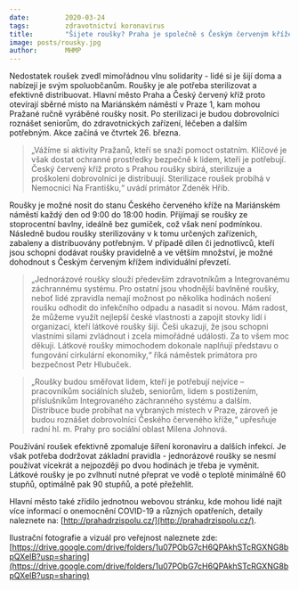 ```yaml
---
date:         2020-03-24
tags:         zdravotnictví koronavirus
title:        "Šijete roušky? Praha je společně s Českým červeným křížem doručí potřebným"
image: posts/rousky.jpg
author:       MHMP
---
```


Nedostatek roušek zvedl mimořádnou vlnu solidarity - lidé si je šijí doma a nabízejí je svým spoluobčanům. Roušky je ale potřeba sterilizovat a efektivně distribuovat. Hlavní město Praha a Český červený kříž proto otevírají sběrné místo na Mariánském náměstí v Praze 1, kam mohou Pražané ručně vyráběné roušky nosit. Po sterilizaci je budou dobrovolníci roznášet seniorům, do zdravotnických zařízení, léčeben a dalším potřebným. Akce začíná ve čtvrtek 26. března.

> „Vážíme si aktivity Pražanů, kteří se snaží pomoct ostatním. Klíčové je však dostat ochranné prostředky bezpečně k lidem, kteří je potřebují. Český červený kříž proto s Prahou roušky sbírá, sterilizuje a proškolení dobrovolníci je distribuují. Sterilizace roušek probíhá v Nemocnici Na Františku,“ uvádí primátor Zdeněk Hřib.

Roušky je možné nosit do stanu Českého červeného kříže na Mariánském náměstí každý den od 9:00 do 18:00 hodin. Přijímají se roušky ze stoprocentní bavlny, ideálně bez gumiček, což však není podmínkou. Následně budou roušky sterilizovány v k tomu určených zařízeních, zabaleny a distribuovány potřebným. V případě dílen či jednotlivců, kteří jsou schopni dodávat roušky pravidelně a ve větším množství, je možné dohodnout s Českým červeným křížem individuální převzetí.

> „Jednorázové roušky slouží především zdravotníkům a Integrovanému záchrannému systému. Pro ostatní jsou vhodnější bavlněné roušky, neboť lidé zpravidla nemají možnost po několika hodinách nošení roušku odhodit do infekčního odpadu a nasadit si novou. Mám radost, že můžeme využít nejlepší české vlastnosti a zapojit stovky lidí i organizací, kteří látkové roušky šijí. Češi ukazují, že jsou schopni vlastními silami zvládnout i zcela mimořádné události. Za to všem moc děkuji. Látkové roušky mimochodem dokonale naplňují představu o fungování cirkulární ekonomiky,“ říká náměstek primátora pro bezpečnost Petr Hlubuček.

> „Roušky budou směřovat lidem, kteří je potřebují nejvíce – pracovníkům sociálních služeb, seniorům, lidem s postižením, příslušníkům Integrovaného záchranného systému a dalším. Distribuce bude probíhat na vybraných místech v Praze, zároveň je budou roznášet dobrovolníci Českého červeného kříže,“ upřesňuje radní hl. m. Prahy pro sociální oblast Milena Johnová.

Používání roušek efektivně zpomaluje šíření koronaviru a dalších infekcí. Je však potřeba dodržovat základní pravidla - jednorázové roušky se nesmí používat vícekrát a nejpozději po dvou hodinách je třeba je vyměnit. Látkové roušky je po zvlhnutí nutné přeprat ve vodě o teplotě minimálně 60 stupňů, optimálně pak 90 stupňů, a poté přežehlit.

Hlavní město také zřídilo jednotnou webovou stránku, kde mohou lidé najít více informací o onemocnění COVID-19 a různých opatřeních, detaily naleznete na: [http://prahadrzispolu.cz/](http://prahadrzispolu.cz/).

Ilustrační fotografie a vizuál pro veřejnost naleznete zde: [https://drive.google.com/drive/folders/1u07PObG7cH6QPAkhSTcRGXNG8bpQXeIB?usp=sharing](https://drive.google.com/drive/folders/1u07PObG7cH6QPAkhSTcRGXNG8bpQXeIB?usp=sharing)
